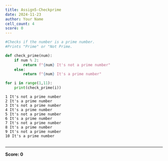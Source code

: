 ```yaml
---
title: Assign5-Checkprime
date: 2024-11-23
author: Your Name
cell_count: 4
score: 0
---
```


```python
#Checks if the number is a prime number.
#Prints "Prime" or "Not Prime.
```


```python
def check_prime(num):
    if num % 2:
        return f"{num} It's not a prime number"
    else:
        return f"{num} It's a prime number"
```


```python
for i in range(1,11):
    print(check_prime(i))
```

    1 It's not a prime number
    2 It's a prime number
    3 It's not a prime number
    4 It's a prime number
    5 It's not a prime number
    6 It's a prime number
    7 It's not a prime number
    8 It's a prime number
    9 It's not a prime number
    10 It's a prime number



```python

```


---
**Score: 0**
